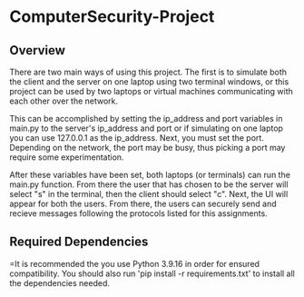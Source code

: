 # ComputerSecurity-Project

## Overview
There are two main ways of using this project. The first is to simulate both the client and the server on one laptop using
two terminal windows, or this project can be used by two laptops or virtual machines communicating with each other over the network.

This can be accomplished by setting the ip_address and port variables in main.py to the server's ip_address and port or if simulating on one laptop you can use
127.0.0.1 as the ip_address. Next, you must set the port. Depending on the network, the port may be busy, thus picking a port may require some
experimentation. 

After these variables have been set, both laptops (or terminals) can run the main.py function. From there the user that has chosen to be 
the server will select "s" in the terminal, then the client should select "c". Next, the UI will appear for both the users. From there, the users can 
securely send and recieve messages following the protocols listed for this assignments.

## Required Dependencies
=It is recommended the you use Python 3.9.16 in order for ensured compatibility. You should also run 'pip install -r requirements.txt' to install all the dependencies needed.
